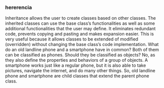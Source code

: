 ### hererencia

Inheritance allows the user to create classes based on other classes. The inherited classes can 
use the base class’s functionalities as well as some additional functionalities that the user may 
define. It eliminates redundant code, prevents copying and pasting and makes expansion easier. 
This is very useful because it allows classes to be extended of modified (overridden) without 
changing the base class’s code implementation.
What do an old landline phone and a smartphone have in common? Both of them can be 
classified as phones. Should they be classified as objects? No, as they also define the properties 
and behaviors of a group of objects. A smartphone works just like a regular phone, but it is also 
able to take pictures, navigate the internet, and do many other things. So, old landline phone
and smartphone are child classes that extend the parent phone class.